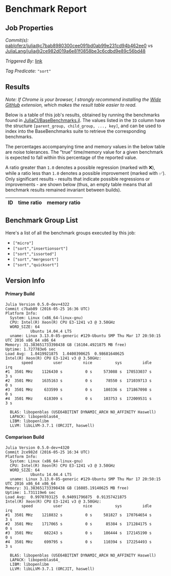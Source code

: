 # Benchmark Report

## Job Properties

*Commit(s):* [pabloferz/julia@c7bab8980300cee091bd0ab99e231cd94b462ee0](https://github.com/pabloferz/julia/commit/c7bab8980300cee091bd0ab99e231cd94b462ee0) vs [JuliaLang/julia@2ce982d019a6e81f0858be3c6cdbd9e89c56bd48](https://github.com/JuliaLang/julia/commit/2ce982d019a6e81f0858be3c6cdbd9e89c56bd48)

*Triggered By:* [link](https://github.com/JuliaLang/julia/pull/16583#issuecomment-221643281)

*Tag Predicate:* `"sort"`

## Results

*Note: If Chrome is your browser, I strongly recommend installing the [Wide GitHub](https://chrome.google.com/webstore/detail/wide-github/kaalofacklcidaampbokdplbklpeldpj?hl=en)
extension, which makes the result table easier to read.*

Below is a table of this job's results, obtained by running the benchmarks found in
[JuliaCI/BaseBenchmarks.jl](https://github.com/JuliaCI/BaseBenchmarks.jl). The values
listed in the `ID` column have the structure `[parent_group, child_group, ..., key]`,
and can be used to index into the BaseBenchmarks suite to retrieve the corresponding
benchmarks.

The percentages accompanying time and memory values in the below table are noise tolerances. The "true"
time/memory value for a given benchmark is expected to fall within this percentage of the reported value.

A ratio greater than `1.0` denotes a possible regression (marked with :x:), while a ratio less
than `1.0` denotes a possible improvement (marked with :white_check_mark:). Only significant results - results
that indicate possible regressions or improvements - are shown below (thus, an empty table means that all
benchmark results remained invariant between builds).

| ID | time ratio | memory ratio |
|----|------------|--------------|

## Benchmark Group List

Here's a list of all the benchmark groups executed by this job:

- `["micro"]`
- `["sort","insertionsort"]`
- `["sort","issorted"]`
- `["sort","mergesort"]`
- `["sort","quicksort"]`

## Version Info

#### Primary Build

```
Julia Version 0.5.0-dev+4322
Commit c7bab89 (2016-05-25 16:36 UTC)
Platform Info:
  System: Linux (x86_64-linux-gnu)
  CPU: Intel(R) Xeon(R) CPU E3-1241 v3 @ 3.50GHz
  WORD_SIZE: 64
           Ubuntu 14.04.4 LTS
  uname: Linux 3.13.0-85-generic #129-Ubuntu SMP Thu Mar 17 20:50:15 UTC 2016 x86_64 x86_64
Memory: 31.383651733398438 GB (16104.4921875 MB free)
Uptime: 1.727783e6 sec
Load Avg:  1.0419921875  1.0400390625  0.98681640625
Intel(R) Xeon(R) CPU E3-1241 v3 @ 3.50GHz: 
       speed         user         nice          sys         idle          irq
#1  3501 MHz    1126430 s          0 s     573088 s  170533037 s          3 s
#2  3501 MHz    1635163 s          0 s      78550 s  171039713 s          0 s
#3  3501 MHz     633599 s          0 s     180336 s  171867098 s          0 s
#4  3501 MHz     618309 s          0 s     103753 s  172009531 s          3 s

  BLAS: libopenblas (USE64BITINT DYNAMIC_ARCH NO_AFFINITY Haswell)
  LAPACK: libopenblas64_
  LIBM: libopenlibm
  LLVM: libLLVM-3.7.1 (ORCJIT, haswell)

```

#### Comparison Build

```
Julia Version 0.5.0-dev+4320
Commit 2ce982d (2016-05-25 16:34 UTC)
Platform Info:
  System: Linux (x86_64-linux-gnu)
  CPU: Intel(R) Xeon(R) CPU E3-1241 v3 @ 3.50GHz
  WORD_SIZE: 64
           Ubuntu 14.04.4 LTS
  uname: Linux 3.13.0-85-generic #129-Ubuntu SMP Thu Mar 17 20:50:15 UTC 2016 x86_64 x86_64
Memory: 31.383651733398438 GB (16085.19140625 MB free)
Uptime: 1.731119e6 sec
Load Avg:  0.9970703125  0.94091796875  0.91357421875
Intel(R) Xeon(R) CPU E3-1241 v3 @ 3.50GHz: 
       speed         user         nice          sys         idle          irq
#1  3501 MHz    1218832 s          0 s     581827 s  170764654 s          3 s
#2  3501 MHz    1717065 s          0 s      85384 s  171284175 s          0 s
#3  3501 MHz     682243 s          0 s     186444 s  172145190 s          0 s
#4  3501 MHz     699795 s          0 s     110394 s  172254493 s          3 s

  BLAS: libopenblas (USE64BITINT DYNAMIC_ARCH NO_AFFINITY Haswell)
  LAPACK: libopenblas64_
  LIBM: libopenlibm
  LLVM: libLLVM-3.7.1 (ORCJIT, haswell)

```
